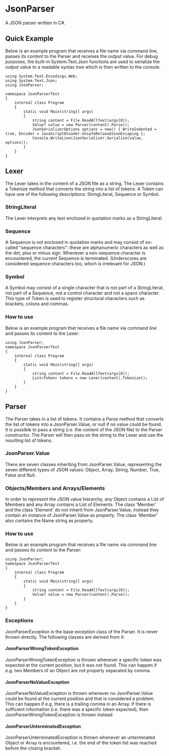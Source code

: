 # JsonParser
A JSON parser written in C#.
## Quick Example
Below is an example program that receives a file name via command line, passes its content to the Parser and receives the output value. For debug purposes, the built-in System.Text.Json functions are used to serialize the output value to a readable syntax tree which is then written to the console.
```
using System.Text.Encodings.Web;
using System.Text.Json;
using JsonParser;

namespace JsonParserTest
{
    internal class Program
    {
        static void Main(string[] args)
        {
            string content = File.ReadAllText(args[0]);
            Value? value = new Parser(content).Parse();
            JsonSerializerOptions options = new() { WriteIndented = true, Encoder = JavaScriptEncoder.UnsafeRelaxedJsonEscaping };
            Console.WriteLine(JsonSerializer.Serialize(value, options));
        }
    }
}
```
## Lexer
The Lexer takes in the content of a JSON file as a string. The Lexer contains a Tokenize method that converts the string into a list of tokens.
A Token can have one of the following descriptions: StringLiteral, Sequence or Symbol.
### StringLiteral
The Lexer interprets any text enclosed in quotation marks as a StringLiteral.
### Sequence
A Sequence is not enclosed in quotation marks and may consist of so-called "sequence characters": these are alphanumeric characters as well as the dot, plus or minus sign.
Whenever a non-sequence character is encountered, the current Sequence is terminated.
(Underscores are considered sequence characters too, which is irrelevant for JSON.)
### Symbol
A Symbol may consist of a single character that is not part of a StringLiteral, not part of a Sequence, not a control character and not a space character. This type of Token is used to register structural characters such as brackets, colons and commas.
### How to use
Below is an example program that receives a file name via command line and passes its content to the Lexer:
```
using JsonParser;
namespace JsonParserTest
{
    internal class Program
    {
        static void Main(string[] args)
        {
            string content = File.ReadAllText(args[0]);
            List<Token> tokens = new Lexer(content).Tokenize();
        }
    }
}
```

## Parser
The Parser takes in a list of tokens. It contains a Parse method that converts the list of tokens into a JsonParser.Value, or null if no value could be found.
It is possible to pass a string (i.e. the content of the JSON file) to the Parser constructor. The Parser will then pass on the string to the Lexer and use the resulting list of tokens.
### JsonParser.Value
There are seven classes inheriting from JsonParser.Value, representing the seven different types of JSON values: Object, Array, String, Number, True, False and Null.
### Objects/Members and Arrays/Elements
In order to represent the JSON value hierarchy, any Object contains a List of Members and any Array contains a List of Elements.
The class 'Member' and the class 'Element' do not inherit from JsonParser.Value, instead they contain an instance of JsonParser.Value as property. The class 'Member' also contains the Name string as property.
### How to use
Below is an example program that receives a file name via command line and passes its content to the Parser:
```
using JsonParser;
namespace JsonParserTest
{
    internal class Program
    {
        static void Main(string[] args)
        {
            string content = File.ReadAllText(args[0]);
            Value? value = new Parser(content).Parse();
        }
    }
}
```
### Exceptions
JsonParserException is the base exception class of the Parser. It is never thrown directly. The following classes are derived from it:
#### JsonParserWrongTokenException
JsonParserWrongTokenException is thrown whenever a specific token was expected at the current position, but it was not found. This can happen if e.g. two Members of an Object are not properly separated by comma.
#### JsonParserNoValueException
JsonParserNoValueException is thrown whenever no JsonParser.Value could be found at the current position and that is considered a problem. This can happen if e.g. there is a trailing comma in an Array. If there is sufficient information (i.e. there was a specific token expected), then JsonParserWrongTokenException is thrown instead.
#### JsonParserUnterminatedException
JsonParserUnterminatedException is thrown whenever an unterminated Object or Array is encountered, i.e. the end of the token list was reached before the closing bracket.



